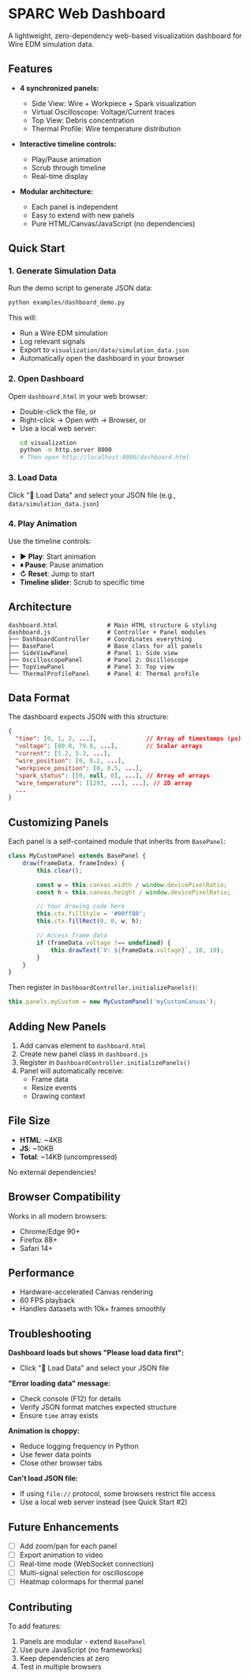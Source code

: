 # SPARC Web Dashboard

A lightweight, zero-dependency web-based visualization dashboard for Wire EDM simulation data.

## Features

- **4 synchronized panels:**
  - Side View: Wire + Workpiece + Spark visualization
  - Virtual Oscilloscope: Voltage/Current traces
  - Top View: Debris concentration
  - Thermal Profile: Wire temperature distribution

- **Interactive timeline controls:**
  - Play/Pause animation
  - Scrub through timeline
  - Real-time display

- **Modular architecture:**
  - Each panel is independent
  - Easy to extend with new panels
  - Pure HTML/Canvas/JavaScript (no dependencies)

## Quick Start

### 1. Generate Simulation Data

Run the demo script to generate JSON data:

```bash
python examples/dashboard_demo.py
```

This will:
- Run a Wire EDM simulation
- Log relevant signals
- Export to `visualization/data/simulation_data.json`
- Automatically open the dashboard in your browser

### 2. Open Dashboard

Open `dashboard.html` in your web browser:
- Double-click the file, or
- Right-click → Open with → Browser, or
- Use a local web server:
  ```bash
  cd visualization
  python -m http.server 8000
  # Then open http://localhost:8000/dashboard.html
  ```

### 3. Load Data

Click "📁 Load Data" and select your JSON file (e.g., `data/simulation_data.json`)

### 4. Play Animation

Use the timeline controls:
- **▶ Play**: Start animation
- **⏸ Pause**: Pause animation
- **↻ Reset**: Jump to start
- **Timeline slider**: Scrub to specific time

## Architecture

```
dashboard.html              # Main HTML structure & styling
dashboard.js                # Controller + Panel modules
├── DashboardController     # Coordinates everything
├── BasePanel               # Base class for all panels
├── SideViewPanel           # Panel 1: Side view
├── OscilloscopePanel       # Panel 2: Oscilloscope
├── TopViewPanel            # Panel 3: Top view
└── ThermalProfilePanel     # Panel 4: Thermal profile
```

## Data Format

The dashboard expects JSON with this structure:

```json
{
  "time": [0, 1, 2, ...],              // Array of timestamps (µs)
  "voltage": [80.0, 79.8, ...],        // Scalar arrays
  "current": [5.2, 5.3, ...],
  "wire_position": [0, 0.2, ...],
  "workpiece_position": [0, 0.5, ...],
  "spark_status": [[0, null, 0], ...], // Array of arrays
  "wire_temperature": [[293, ...], ...], // 2D array
  ...
}
```

## Customizing Panels

Each panel is a self-contained module that inherits from `BasePanel`:

```javascript
class MyCustomPanel extends BasePanel {
    draw(frameData, frameIndex) {
        this.clear();

        const w = this.canvas.width / window.devicePixelRatio;
        const h = this.canvas.height / window.devicePixelRatio;

        // Your drawing code here
        this.ctx.fillStyle = '#00ff88';
        this.ctx.fillRect(0, 0, w, h);

        // Access frame data
        if (frameData.voltage !== undefined) {
            this.drawText(`V: ${frameData.voltage}`, 10, 10);
        }
    }
}
```

Then register in `DashboardController.initializePanels()`:

```javascript
this.panels.myCustom = new MyCustomPanel('myCustomCanvas');
```

## Adding New Panels

1. Add canvas element to `dashboard.html`
2. Create new panel class in `dashboard.js`
3. Register in `DashboardController.initializePanels()`
4. Panel will automatically receive:
   - Frame data
   - Resize events
   - Drawing context

## File Size

- **HTML**: ~4KB
- **JS**: ~10KB
- **Total**: ~14KB (uncompressed)

No external dependencies!

## Browser Compatibility

Works in all modern browsers:
- Chrome/Edge 90+
- Firefox 88+
- Safari 14+

## Performance

- Hardware-accelerated Canvas rendering
- 60 FPS playback
- Handles datasets with 10k+ frames smoothly

## Troubleshooting

**Dashboard loads but shows "Please load data first":**
- Click "📁 Load Data" and select your JSON file

**"Error loading data" message:**
- Check console (F12) for details
- Verify JSON format matches expected structure
- Ensure `time` array exists

**Animation is choppy:**
- Reduce logging frequency in Python
- Use fewer data points
- Close other browser tabs

**Can't load JSON file:**
- If using `file://` protocol, some browsers restrict file access
- Use a local web server instead (see Quick Start #2)

## Future Enhancements

- [ ] Add zoom/pan for each panel
- [ ] Export animation to video
- [ ] Real-time mode (WebSocket connection)
- [ ] Multi-signal selection for oscilloscope
- [ ] Heatmap colormaps for thermal panel

## Contributing

To add features:
1. Panels are modular - extend `BasePanel`
2. Use pure JavaScript (no frameworks)
3. Keep dependencies at zero
4. Test in multiple browsers
